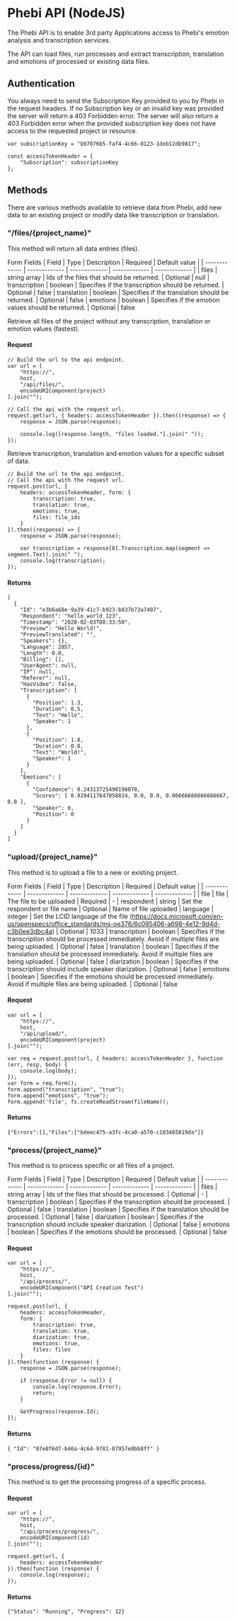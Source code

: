 # Phebi API (NodeJS)

The Phebi API is to enable 3rd party Applications access to Phebi's emotion analysis and transcription services.

The API can load files, run processes and extract transcription, translation and emotions of processed or existing data files.

## Authentication

You always need to send the Subscription Key provided to you by Phebi in the request headers. If no Subscription key or an invalid key was provided the server will return a 403 Forbidden error. The server will also return a 403 Forbidden error when the provided subscription key does not have access to the requested project or resource.

```
var subscriptionKey = "b97076b5-faf4-4c66-8123-1deb12db9817";

const accessTokenHeader = {
    "Subscription": subscriptionKey
};
```

## Methods

There are various methods available to retrieve data from Phebi, add new data to an existing project or modify data like transcription or translation.

### "/files/{project_name}"

This method will return all data entries (files).

Form Fields
| Field  | Type  | Description | Required | Default value |
| ------------- | ------------- | ------------- | ------------- | ------------- |
| files | string array | Ids of the files that should be returned. | Optional | null
| transcription | boolean | Specifies if the transcription should be returned. | Optional | false
| translation | boolean | Specifies if the translation should be returned. | Optional | false
| emotions | boolean | Specifies if the emotion values should be returned. | Optional | false

Retrieve all files of the project without any transcription, translation or emotion values (fastest).

#### Request
```
// Build the url to the api endpoint.
var url = [
    "https://",
    host,
    "/api/files/",
    encodeURIComponent(project)
].join("");

// Call the api with the request url.
request.get(url, { headers: accessTokenHeader }).then((response) => {
    response = JSON.parse(response);

    console.log([response.length, "files loaded."].join(" "));
});
```

Retrieve transcription, translation and emotion values for a specific subset of data.
```
// Build the url to the api endpoint.
// Call the api with the request url.
request.post(url, {
    headers: accessTokenHeader, form: {
        transcription: true,
        translation: true,
        emotions: true,
        files: file_ids
    }
}).then((response) => {
    response = JSON.parse(response);

    var transcription = response[0].Transcription.map(segment => segment.Text).join(" ");
    console.log(transcription);
});
```

#### Returns 
```
[
  {
    "Id": "e3b6a68e-9a39-41c7-b923-b837b73a7407",
    "Respondent": "hello_world_123",
    "Timestamp": "2020-02-03T08:33:50",
    "Preview": "Hello World!",
    "PreviewTranslated": "",
    "Speakers": {},
    "Language": 2057,
    "Length": 0.0,
    "Billing": [],
    "UserAgent": null,
    "IP": null,
    "Referer": null,
    "HasVideo": false,
    "Transcription": [
      {
        "Position": 1.3,
        "Duration": 0.5,
        "Text": "Hello",
        "Speaker": 1
      },
      {
        "Position": 1.8,
        "Duration": 0.8,
        "Text": "World!",
        "Speaker": 1
      }
    ],
    "Emotions": [
      {
        "Confidence": 0.24313725490196078,
        "Scores": [ 0.9294117647058824, 0.0, 0.0, 0.06666666666666667, 0.0 ],
        "Speaker": 0,
        "Position": 0
      }
    ]
  }
]
```

### "upload/{project_name}"

This method is to upload a file to a new or existing project.

Form Fields
| Field  | Type  | Description | Required | Default value |
| ------------- | ------------- | ------------- | ------------- | ------------- |
| file | file | The file to be uploaded | Required | -
| respondent | string | Set the respondent or file name | Optional | Name of file uploaded
| language | integer | Set the LCID language of the file (https://docs.microsoft.com/en-us/openspecs/office_standards/ms-oe376/6c085406-a698-4e12-9d4d-c3b0ee3dbc4a) | Optional | 1033
| transcription | boolean | Specifies if the transcription should be processed immediately. Avoid if multiple files are being uploaded. | Optional | false
| translation | boolean | Specifies if the translation should be processed immediately. Avoid if multiple files are being uploaded. | Optional | false
| diarization | boolean | Specifies if the transcription should include speaker diarization. | Optional | false
| emotions | boolean | Specifies if the emotions should be processed immediately. Avoid if multiple files are being uploaded. | Optional | false

#### Request
```
var url = [
    "https://",
    host,
    "/api/upload/",
    encodeURIComponent(project)
].join("");

var req = request.post(url, { headers: accessTokenHeader }, function (err, resp, body) {
    console.log(body);
});
var form = req.form();
form.append("transcription", "true");
form.append("emotions", "true");
form.append('file', fs.createReadStream(fileName));
```
#### Returns 
```
{"Errors":[],"Files":["bdeec475-a3fc-4ca0-a570-c103465819da"]}
```

### "process/{project_name}"

This method is to process specific or all files of a project.

Form Fields
| Field  | Type  | Description | Required | Default value |
| ------------- | ------------- | ------------- | ------------- | ------------- |
| files | string array | Ids of the files that should be processed. | Optional | -
| transcription | boolean | Specifies if the transcription should be processed. | Optional | false
| translation | boolean | Specifies if the translation should be processed. | Optional | false
| diarization | boolean | Specifies if the transcription should include speaker diarization. | Optional | false
| emotions | boolean | Specifies if the emotions should be processed. | Optional | false

#### Request
```
var url = [
    "https://",
    host,
    "/api/process/",
    encodeURIComponent("API Creation Test")
].join("");

request.post(url, {
    headers: accessTokenHeader,
    form: {
        transcription: true,
        translation: true,
        diarization: true,
        emotions: true,
        files: files
    }
}).then(function (response) {
    response = JSON.parse(response);

    if (response.Error != null) {
        console.log(response.Error);
        return;
    }

    GetProgress(response.Id);
});
```

#### Returns 
```
{ "Id": "07e8f6d7-b46a-4c64-9781-07957e0bb8ff" }
```

### "process/progress/{id}"

This method is to get the processing progress of a specific process.

#### Request
```
var url = [
    "https://",
    host,
    "/api/process/progress/",
    encodeURIComponent(id)
].join("");

request.get(url, {
    headers: accessTokenHeader
}).then(function (response) {
    console.log(response);
});
```

#### Returns 
```
{"Status": "Running", "Progress": 12}
```


